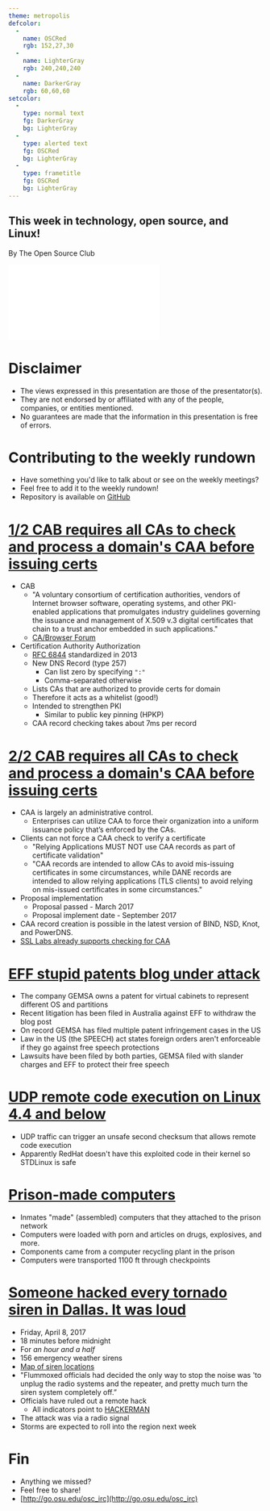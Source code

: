 ```yaml
---
theme: metropolis
defcolor:
  -
    name: OSCRed
    rgb: 152,27,30
  -
    name: LighterGray
    rgb: 240,240,240
  -
    name: DarkerGray
    rgb: 60,60,60
setcolor:
  -
    type: normal text
    fg: DarkerGray
    bg: LighterGray
  -
    type: alerted text
    fg: OSCRed
    bg: LighterGray
  -
    type: frametitle
    fg: OSCRed
    bg: LighterGray
---
```


## This week in technology, open source, and Linux!

By The Open Source Club

![OSC Logo](../../common/osc-logo.pdf "Open Source Club at Ohio State Logo")

# Disclaimer
* The views expressed in this presentation are those of the presentator(s).
* They are not endorsed by or affiliated with any of the people, companies, or entities mentioned.
* No guarantees are made that the information in this presentation is free of errors.

# Contributing to the weekly rundown
* Have something you'd like to talk about or see on the weekly meetings?
* Feel free to add it to the weekly rundown!
* Repository is available on [GitHub](https://github.com/OSUOSC/osc-weekly-rundown)


# [1/2 CAB requires all CAs to check and process a domain's CAA before issuing certs](https://en.wikipedia.org/wiki/DNS_Certification_Authority_Authorization)
* CAB
  * "A voluntary consortium of certification authorities, vendors of Internet browser software, operating systems, and other PKI-enabled applications that promulgates industry guidelines governing the issuance and management of X.509 v.3 digital certificates that chain to a trust anchor embedded in such applications."
  * [CA/Browser Forum](https://cabforum.org/)
* Certification Authority Authorization
  * [RFC 6844](https://tools.ietf.org/html/rfc6844) standardized in 2013
  * New DNS Record (type 257)
    * Can list zero by specifying `":"`
    * Comma-separated otherwise
  * Lists CAs that are authorized to provide certs for domain 
  * Therefore it acts as a whitelist (good!)
  * Intended to strengthen PKI
    * Similar to public key pinning (HPKP)
  * CAA record checking takes about 7ms per record

# [2/2 CAB requires all CAs to check and process a domain's CAA before issuing certs](https://en.wikipedia.org/wiki/DNS_Certification_Authority_Authorization)
* CAA is largely an administrative control.
  * Enterprises can utilize CAA to force their organization into a uniform issuance policy that’s enforced by the CAs.
* Clients can not force a CAA check to verify a certificate
  * "Relying Applications MUST NOT use CAA records as part of certificate validation"
  * "CAA records are intended to allow CAs to avoid mis-issuing certificates in some circumstances, while DANE records are intended to allow relying applications (TLS clients) to avoid relying on mis-issued certificates in some circumstances."
* Proposal implementation
  * Proposal passed - March 2017
  * Proposal implement date - September 2017
* CAA record creation is possible in the latest version of BIND, NSD, Knot, and PowerDNS.
* [SSL Labs already supports checking for CAA](https://github.com/ssllabs/ssllabs-scan/issues/274)

# [EFF stupid patents blog under attack](https://supporters.eff.org/civicrm/mailing/view?reset=1&id=2097)
* The company GEMSA owns a patent for virtual cabinets to represent different OS and partitions
* Recent litigation has been filed in Australia against EFF to withdraw the blog post
* On record GEMSA has filed multiple patent infringement cases in the US
* Law in the US (the SPEECH) act states foreign orders aren't enforceable if they go against free speech protections
* Lawsuits have been filed by both parties, GEMSA filed with slander charges and EFF to protect their free speech

# [UDP remote code execution on Linux 4.4 and below](https://nvd.nist.gov/vuln/detail/CVE-2016-10229#vulnDescriptionTitle)
* UDP traffic can trigger an unsafe second checksum that allows remote code execution
* Apparently RedHat doesn't have this exploited code in their kernel so STDLinux is safe

# [Prison-made computers](https://arstechnica.com/tech-policy/2017/04/inmates-built-computers-hidden-in-ceiling-connected-them-to-prison-network/?_utm_source=1-2-2)
* Inmates "made" (assembled) computers that they attached to the prison network
* Computers were loaded with porn and articles on drugs, explosives, and more.
* Components came from a computer recycling plant in the prison
* Computers were transported 1100 ft through checkpoints

# [Someone hacked every tornado siren in Dallas. It was loud](https://pbs.twimg.com/media/C83bG_1UIAAiU4v.jpg)
* Friday, April 8, 2017
* 18 minutes before midnight
* For _an hour and a half_
* 156 emergency weather sirens
* [Map of siren locations](https://pbs.twimg.com/media/C86cHfnUMAAWKkV.jpg)
* "Flummoxed officials had decided the only way to stop the noise was 'to unplug the radio systems and the repeater, and pretty much turn the siren system completely off.” 
* Officials have ruled out a remote hack
  * All indicators point to [HACKERMAN](http://i.imgur.com/BMSSPFJ.jpg)
* The attack was via a radio signal
* Storms are expected to roll into the region next week

# Fin

* Anything we missed?
* Feel free to share!
* [http://go.osu.edu/osc_irc](http://go.osu.edu/osc_irc)
